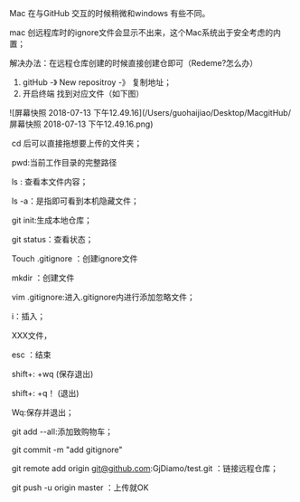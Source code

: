 Mac 在与GitHub 交互的时候稍微和windows 有些不同。

mac  创远程库时的ignore文件会显示不出来，这个Mac系统出于安全考虑的内置；

解决办法：在远程仓库创建的时候直接创建仓即可（Redeme?怎么办）

1. gitHub -》 New repositroy -》 复制地址；
2. 开启终端 找到对应文件（如下图）

![屏幕快照 2018-07-13 下午12.49.16](/Users/guohaijiao/Desktop/MacgitHub/屏幕快照 2018-07-13 下午12.49.16.png)

​       cd 后可以直接拖想要上传的文件夹；

​       pwd:当前工作目录的完整路径

​       ls : 查看本文件内容；

​       ls -a：是指即可看到本机隐藏文件；

​       git init:生成本地仓库；

​       git status：查看状态；

​       Touch .gitignore ：创建ignore文件

​       mkdir ：创建文件

​       vim .gitignore:进入.gitignore内进行添加忽略文件；

​        i：插入；

​        XXX文件，

​        esc ：结束

​        shift+: +wq  (保存退出)

​        shift+: +q！  (退出)     

​        Wq:保存并退出；    

​       git add --all:添加致购物车；

​       git commit -m "add gitignore" 

​       git remote add origin git@github.com:GjDiamo/test.git ：链接远程仓库；

​       git push -u origin master  ：上传就OK